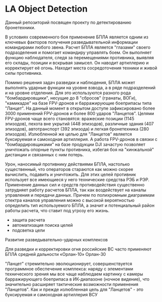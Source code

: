 # LA Object Detection
Данный репозиторий посвящен проекту по детектированию бронетехники. 

В условиях современного боя применение БПЛА является одним из ключевых факторов получения разведывательной информации командирами любого звена.
Расчет БПЛА является "глазами" своего подразделения и помогает командиру управлять боем. Он выполняет функцию наблюдателя, следя за перемещениями противника, выявляя его склады,
позиции и вскрывая замысел. Он наводит артиллерию и корректирует её огонь. Находит места сосредоточения техники и живой силы противника. 

Помимо решения задач разведки и наблюдения, БПЛА может выполнять ударные функции на уровне взвода, а в ряде подразделений и на уровне отделения. Для это используются
разного рода "бомбардировщики", несущие до 8 "сбросов" (гранаты, ВОГи), "камикадзе" на базе FPV-дронов и барражирующие боеприпасы типа "Ланцет". На данный момент в открытом 
доступе зафиксировано более 3000 применений FPV-дронов и более 800 ударов "Ланцетов". Целями FPV-дронов чаще всего становятся: вражеские позиции (1145 эпизодов), пехота вне укрытий (448 эпизодов), различные здания (407 эпизодов), автотранспорт (392 эпизода)
и легкая бронетехника (280 эпизодов). Излюбленной же целью для "Ланцетов" является буксируемая и самоходная артиллерия. А работа FPV-дронов в связки с "бомбардировщиками" на базе продукции
DJI зачастую позволяет уничтожать опорные пункты противника, избегая боя на "кинжальной" дистанции и связанных с ним потерь.

Урон, наносимый противнику действиями БПЛА, настолько существенный, что операторов стараются как можно скорее вычислить, подавить и уничтожить. Для этих целей противник
использует все имеющиеся у него технические средства РЭБ и РЭР. Применение данных сил и средств противодействия существенно затрудняет работу расчетов БПЛА, так как воздействует
на каналы управления и передачи данных. Причем по полихромным диаграммам спектра каналов управления можно с высокой вероятностью определить тип используемого БПЛА, 
а значит и потенциальный район работы расчета, что ставит под угрозу его жизнь.


- защита расчета
- автоматизация поиска целей
- подсветка цели


Развитие разведывательно-ударных комплексов

Для разведки и корректировки огня российские ВС часто применяют БПЛА средней дальности «Орлан-10» Орлан-30


"Ланцет" стремительно эволюционирует, совершенствуется программное обеспечение комплекса: наряду с элементами технического зрения мы все чаще наблюдаем картинку
с камеры барражирующего боеприпаса в ИК-диапазоне (ночное видение), что значительно расширяет тактические возможности применения "Ланцетов". Как и прежде излюбленная цель
для "Ланцетов" - это буксируемая и самоходная артиллерия ВСУ